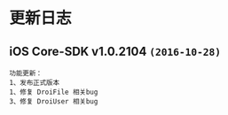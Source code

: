 # 更新日志

## iOS Core-SDK v1.0.2104 `(2016-10-28)`
```
功能更新： 
1、发布正式版本
1、修复 DroiFile 相关bug
3、修复 DroiUser 相关bug
``` 

